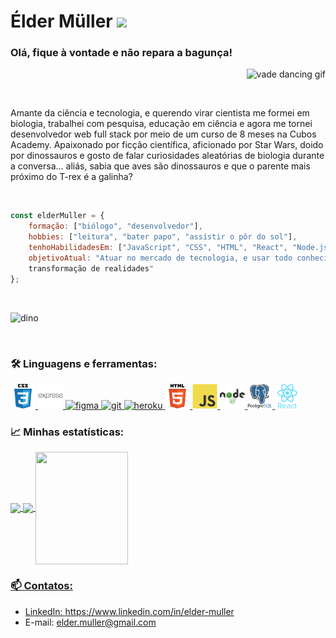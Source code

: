 # Élder Müller <img src=https://user-images.githubusercontent.com/94017088/170396915-44a293fa-9180-421d-b6e8-8691e934fb24.gif width="29px">

### Olá, fique à vontade e não repara a bagunça!  

<img align="right" padding-left= "0px" alt="vade dancing gif" src="https://user-images.githubusercontent.com/94017088/170401486-bd4b00b5-7128-4fb3-8900-9d658daf6494.gif"> <br>

<br>

Amante da ciência e tecnologia, e querendo virar cientista me formei em biologia, trabalhei com pesquisa, educação em ciência e agora me tornei desenvolvedor web full stack por meio de um curso de 8 meses na Cubos Academy.
Apaixonado por ficção científica, aficionado por Star Wars, doido por dinossauros e gosto de falar curiosidades aleatórias de biologia durante a conversa... aliás, sabia que aves são dinossauros e que o parente mais próximo do T-rex é a galinha?

<br>

```javascript
const elderMuller = {
    formação: ["biólogo", "desenvolvedor"],
    hobbies: ["leitura", "bater papo", "assistir o pôr do sol"],
    tenhoHabilidadesEm: ["JavaScript", "CSS", "HTML", "React", "Node.js", "PostgreSQL", "Git", "Jest", "Docker"],
    objetivoAtual: "Atuar no mercado de tecnologia, e usar todo conhecimento adquirido até aqui para 
    transformação de realidades"
};
```
<br>

![dino](https://user-images.githubusercontent.com/94017088/170399592-32c9a6b9-c4ec-46b5-8c35-ecdfe97c6d27.gif)

<br>

### 🛠️ Linguagens e ferramentas:

<p align="left"> <a href="https://www.w3schools.com/css/" target="_blank"> <img src="https://raw.githubusercontent.com/devicons/devicon/master/icons/css3/css3-original-wordmark.svg" alt="css3" width="40" height="40"/> </a> <a href="https://expressjs.com" target="_blank"> <img src="https://raw.githubusercontent.com/devicons/devicon/master/icons/express/express-original-wordmark.svg" alt="express" width="40" height="40"/> </a> <a href="https://www.figma.com/" target="_blank"> <img src="https://www.vectorlogo.zone/logos/figma/figma-icon.svg" alt="figma" width="40" height="40"/> </a> <a href="https://git-scm.com/" target="_blank"> <img src="https://www.vectorlogo.zone/logos/git-scm/git-scm-icon.svg" alt="git" width="40" height="40"/> </a> <a href="https://heroku.com" target="_blank"> <img src="https://www.vectorlogo.zone/logos/heroku/heroku-icon.svg" alt="heroku" width="40" height="40"/> </a> <a href="https://www.w3.org/html/" target="_blank"> <img src="https://raw.githubusercontent.com/devicons/devicon/master/icons/html5/html5-original-wordmark.svg" alt="html5" width="40" height="40"/> </a> <a href="https://developer.mozilla.org/en-US/docs/Web/JavaScript" target="_blank"> <img src="https://raw.githubusercontent.com/devicons/devicon/master/icons/javascript/javascript-original.svg" alt="javascript" width="40" height="40"/> </a> <a href="https://nodejs.org" target="_blank"> <img src="https://raw.githubusercontent.com/devicons/devicon/master/icons/nodejs/nodejs-original-wordmark.svg" alt="nodejs" width="40" height="40"/> </a> <a href="https://www.postgresql.org" target="_blank"> <img src="https://raw.githubusercontent.com/devicons/devicon/master/icons/postgresql/postgresql-original-wordmark.svg" alt="postgresql" width="40" height="40"/> </a> <a href="https://reactjs.org/" target="_blank"> <img src="https://raw.githubusercontent.com/devicons/devicon/master/icons/react/react-original-wordmark.svg" alt="react" width="40" height="40"/> </a> </p>

### 📈 Minhas estatísticas:

<div>
  <a href="https://github.com/eldermuller">
  <img height="160em"   align="center" src="https://github-readme-stats.vercel.app/api?username=eldermuller&show_icons=true&theme=react&include_all_commits=true&count_private=true"/>
  <img height="160em"  align="center" src="https://github-readme-stats.vercel.app/api/top-langs/?username=eldermuller&layout=compact&langs_count=7&theme=react" />

  <img align="center" width="148" height="180" src="https://media1.tenor.com/images/68e8337fb4eb7e40645d832c64762a8b/tenor.gif?itemid=19443613">
</div>
    
### 📫 Contatos:
- LinkedIn: https://www.linkedin.com/in/elder-muller
- E-mail: elder.muller@gmail.com
